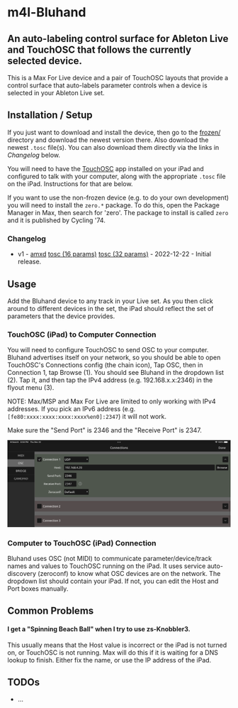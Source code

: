 # m4l-Bluhand
## An auto-labeling control surface for Ableton Live and TouchOSC that follows the currently selected device.

This is a Max For Live device and a pair of TouchOSC layouts that provide a control surface that auto-labels parameter controls when a device is selected in your Ableton Live set.

## Installation / Setup

If you just want to download and install the device, then go to the [frozen/](https://github.com/zsteinkamp/m4l-Bluhand/tree/main/frozen) directory and download the newest version there. Also download the newest `.tosc` file(s). You can also download them directly via the links in *Changelog* below.

You will need to have the [TouchOSC](https://hexler.net/touchosc) app installed on your iPad and configured to talk with your computer, along with the appropriate `.tosc` file on the iPad. Instructions for that are below.

If you want to use the non-frozen device (e.g. to do your own development) you will need to install the `zero.*` package. To do this, open the Package Manager in Max, then search for 'zero'. The package to install is called `zero` and it is published by Cycling '74.

### Changelog

* v1 - [amxd](https://github.com/zsteinkamp/m4l-Bluhand/raw/main/frozen/Bluhand-v1.amxd) [tosc (16 params)](https://github.com/zsteinkamp/m4l-Bluhand/raw/main/frozen/bluhand-16-v1.tosc) [tosc (32 params)](https://github.com/zsteinkamp/m4l-Bluhand/raw/main/frozen/bluhand-32-v1.tosc) - 2022-12-22 - Initial release.

## Usage

Add the Bluhand device to any track in your Live set. As you then click around
to different devices in the set, the iPad should reflect the set of parameters
that the device provides.

### TouchOSC (iPad) to Computer Connection

You will need to configure TouchOSC to send OSC to your computer. Bluhand advertises itself on your network, so you should be able to open TouchOSC's Connections config (the chain icon), Tap OSC, then in Connection 1, tap Browse (1). You should see Bluhand in the dropdown list (2). Tap it, and then tap the IPv4 address (e.g. 192.168.x.x:2346) in the flyout menu (3).

NOTE: Max/MSP and Max For Live are limited to only working with IPv4 addresses. If you pick an IPv6 address (e.g. `[fe80:xxxx:xxxx:xxxx:xxxx%en0]:2347`) it will not work.

Make sure the "Send Port" is 2346 and the "Receive Port" is 2347.

![TouchOSC OSC Setup](images/touchosc_config.png)

### Computer to TouchOSC (iPad) Connection

Bluhand uses OSC (not MIDI) to communicate parameter/device/track names and values to TouchOSC running on the iPad. It uses service auto-discovery (zeroconf) to know what OSC devices are on the network. The dropdown list should contain your iPad. If not, you can edit the Host and Port boxes manually.

## Common Problems

#### I get a "Spinning Beach Ball" when I try to use zs-Knobbler3.
This usually means that the Host value is incorrect or the iPad is not turned on, or TouchOSC is not running. Max will do this if it is waiting for a DNS lookup to finish. Either fix the name, or use the IP address of the iPad.

## TODOs
* ...
